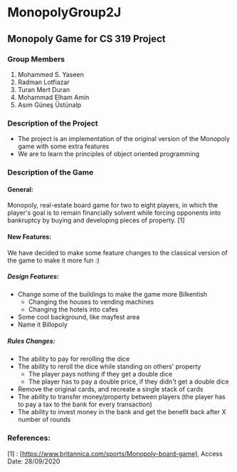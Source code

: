 # MonopolyGroup2J
## Monopoly Game for CS 319 Project

### Group Members
1. Mohammed S. Yaseen
2. Radman Lotfiazar
3. Turan Mert Duran
4. Mohammad Elham Amin
5. Asım Güneş Üstünalp

### Description of the Project
* The project is an implementation of the  original version of the Monopoly game with some extra features
* We are to learn the principles of object oriented programming

### Description of the Game

#### General:
Monopoly, real-estate board game for two to eight players, in which the player's goal is to remain financially solvent while forcing opponents into bankruptcy by buying and developing pieces of property. [1]

#### New Features:
We have decided to make some feature changes to the classical version of the game to make it more fun :)

##### Design Features:
- Change some of the buildings to make the game more Bilkentish
    - Changing the houses to vending machines
    - Changing the hotels into cafes
- Some cool background, like mayfest area
- Name it Billopoly

##### Rules Changes:
- The ability to pay for rerolling the dice
- The ability to reroll the dice while standing on others' property
    - The player pays nothing if they get a double dice
    - The player has to pay a double price, if they didn't get a double dice
- Remove the original cards, and recreate a single stack of cards
- The ability to transfer money/property between players (the player has to pay a tax to the bank for every transaction)
- The ability to invest money in the bank and get the benefit back after X number of rounds

### References:
[1] : [https://www.britannica.com/sports/Monopoly-board-game], Access Date: 28/09/2020
